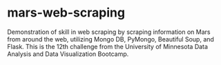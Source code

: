 # mars-web-scraping
Demonstration of skill in web scraping by scraping information on Mars from around the web, utilizing Mongo DB, PyMongo, Beautiful Soup, and Flask.  This is the 12th challenge from the University of Minnesota Data Analysis and Data Visualization Bootcamp.
